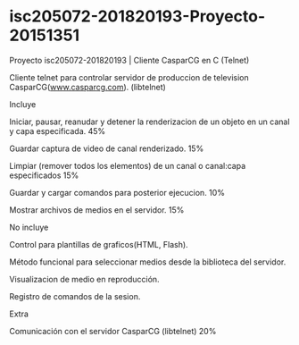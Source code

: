 # isc205072-201820193-Proyecto-20151351
Proyecto isc205072-201820193 | Cliente CasparCG en C (Telnet)

Cliente telnet para controlar servidor de produccion de television CasparCG(www.casparcg.com). (libtelnet)

Incluye 

Iniciar, pausar, reanudar y detener la renderizacion de un objeto en un canal y capa especificada. 45% 

Guardar captura de video de canal renderizado. 15% 

Limpiar (remover todos los elementos) de un canal o canal:capa especificados 15% 

Guardar y cargar comandos para posterior ejecucion. 10%

Mostrar archivos de medios en el servidor. 15%

No incluye 

Control para plantillas de graficos(HTML, Flash). 

Método funcional para seleccionar medios desde la biblioteca del servidor. 

Visualizacion de medio en reproducción. 

Registro de comandos de la sesion. 

Extra 

Comunicación con el servidor CasparCG (libtelnet) 20% 
